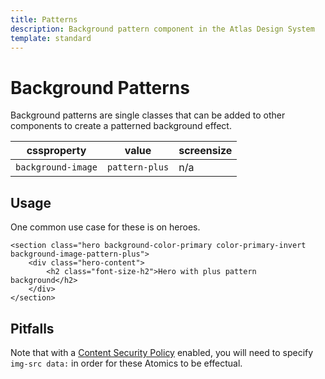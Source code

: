 ```yaml
---
title: Patterns
description: Background pattern component in the Atlas Design System
template: standard
---
```


# Background Patterns

Background patterns are single classes that can be added to other components to create a patterned background effect.

| cssproperty        | value          | screensize |
| ------------------ | -------------- | ---------- |
| `background-image` | `pattern-plus` | n/a        |

## Usage

One common use case for these is on heroes.

```html-no-indent
<section class="hero background-color-primary color-primary-invert background-image-pattern-plus">
	<div class="hero-content">
		<h2 class="font-size-h2">Hero with plus pattern background</h2>
	</div>
</section>
```

## Pitfalls

Note that with a [Content Security Policy](https://developer.mozilla.org/en-US/docs/Web/HTTP/CSP) enabled, you will need to specify `img-src data:` in order for these Atomics to be effectual.
